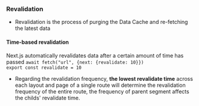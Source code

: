 ### Revalidation
- Revalidation is the process of purging the Data Cache and re-fetching the latest data
#### Time-based revalidation
Next.js automatically revalidates data after a certain amount of time has passed
`await fetch("url", {next: {revalidate: 10}})`<br>
`export const revalidate = 10`

- Regarding the revalidation frequency, **the lowest revalidate time** across each layout and page of a single route will determine the revalidation frequency of the entire route, the frequency of parent segment affects the childs' revalidate time.